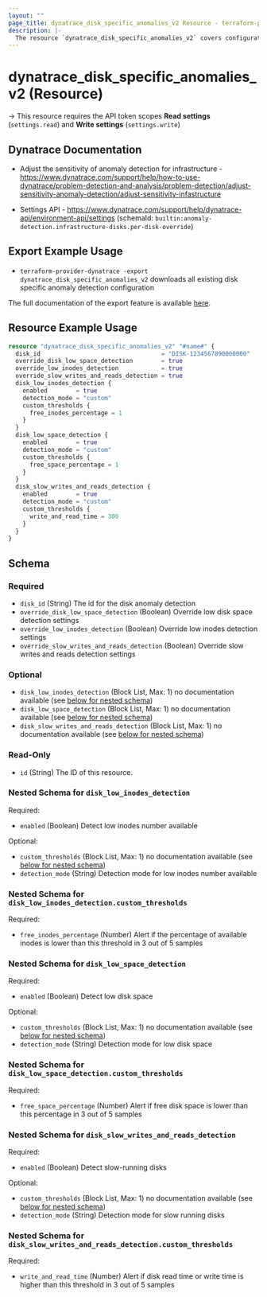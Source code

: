 ```yaml
---
layout: ""
page_title: dynatrace_disk_specific_anomalies_v2 Resource - terraform-provider-dynatrace"
description: |-
  The resource `dynatrace_disk_specific_anomalies_v2` covers configuration for disk specific anomaly detection
---
```


# dynatrace_disk_specific_anomalies_v2 (Resource)

-> This resource requires the API token scopes **Read settings** (`settings.read`) and **Write settings** (`settings.write`)

## Dynatrace Documentation

- Adjust the sensitivity of anomaly detection for infrastructure - https://www.dynatrace.com/support/help/how-to-use-dynatrace/problem-detection-and-analysis/problem-detection/adjust-sensitivity-anomaly-detection/adjust-sensitivity-infastructure

- Settings API - https://www.dynatrace.com/support/help/dynatrace-api/environment-api/settings (schemaId: `builtin:anomaly-detection.infrastructure-disks.per-disk-override`)

## Export Example Usage

- `terraform-provider-dynatrace -export dynatrace_disk_specific_anomalies_v2` downloads all existing disk specific anomaly detection configuration

The full documentation of the export feature is available [here](https://registry.terraform.io/providers/dynatrace-oss/dynatrace/latest/docs/guides/export-v2).

## Resource Example Usage

```terraform
resource "dynatrace_disk_specific_anomalies_v2" "#name#" {
  disk_id                                  = "DISK-1234567890000000"
  override_disk_low_space_detection        = true
  override_low_inodes_detection            = true
  override_slow_writes_and_reads_detection = true
  disk_low_inodes_detection {
    enabled        = true
    detection_mode = "custom"
    custom_thresholds {
      free_inodes_percentage = 1
    }
  }
  disk_low_space_detection {
    enabled        = true
    detection_mode = "custom"
    custom_thresholds {
      free_space_percentage = 1
    }
  }
  disk_slow_writes_and_reads_detection {
    enabled        = true
    detection_mode = "custom"
    custom_thresholds {
      write_and_read_time = 300
    }
  }
}
```

<!-- schema generated by tfplugindocs -->
## Schema

### Required

- `disk_id` (String) The id for the disk anomaly detection
- `override_disk_low_space_detection` (Boolean) Override low disk space detection settings
- `override_low_inodes_detection` (Boolean) Override low inodes detection settings
- `override_slow_writes_and_reads_detection` (Boolean) Override slow writes and reads detection settings

### Optional

- `disk_low_inodes_detection` (Block List, Max: 1) no documentation available (see [below for nested schema](#nestedblock--disk_low_inodes_detection))
- `disk_low_space_detection` (Block List, Max: 1) no documentation available (see [below for nested schema](#nestedblock--disk_low_space_detection))
- `disk_slow_writes_and_reads_detection` (Block List, Max: 1) no documentation available (see [below for nested schema](#nestedblock--disk_slow_writes_and_reads_detection))

### Read-Only

- `id` (String) The ID of this resource.

<a id="nestedblock--disk_low_inodes_detection"></a>
### Nested Schema for `disk_low_inodes_detection`

Required:

- `enabled` (Boolean) Detect low inodes number available

Optional:

- `custom_thresholds` (Block List, Max: 1) no documentation available (see [below for nested schema](#nestedblock--disk_low_inodes_detection--custom_thresholds))
- `detection_mode` (String) Detection mode for low inodes number available

<a id="nestedblock--disk_low_inodes_detection--custom_thresholds"></a>
### Nested Schema for `disk_low_inodes_detection.custom_thresholds`

Required:

- `free_inodes_percentage` (Number) Alert if the percentage of available inodes is lower than this threshold in 3 out of 5 samples



<a id="nestedblock--disk_low_space_detection"></a>
### Nested Schema for `disk_low_space_detection`

Required:

- `enabled` (Boolean) Detect low disk space

Optional:

- `custom_thresholds` (Block List, Max: 1) no documentation available (see [below for nested schema](#nestedblock--disk_low_space_detection--custom_thresholds))
- `detection_mode` (String) Detection mode for low disk space

<a id="nestedblock--disk_low_space_detection--custom_thresholds"></a>
### Nested Schema for `disk_low_space_detection.custom_thresholds`

Required:

- `free_space_percentage` (Number) Alert if free disk space is lower than this percentage in 3 out of 5 samples



<a id="nestedblock--disk_slow_writes_and_reads_detection"></a>
### Nested Schema for `disk_slow_writes_and_reads_detection`

Required:

- `enabled` (Boolean) Detect slow-running disks

Optional:

- `custom_thresholds` (Block List, Max: 1) no documentation available (see [below for nested schema](#nestedblock--disk_slow_writes_and_reads_detection--custom_thresholds))
- `detection_mode` (String) Detection mode for slow running disks

<a id="nestedblock--disk_slow_writes_and_reads_detection--custom_thresholds"></a>
### Nested Schema for `disk_slow_writes_and_reads_detection.custom_thresholds`

Required:

- `write_and_read_time` (Number) Alert if disk read time or write time is higher than this threshold in 3 out of 5 samples
 